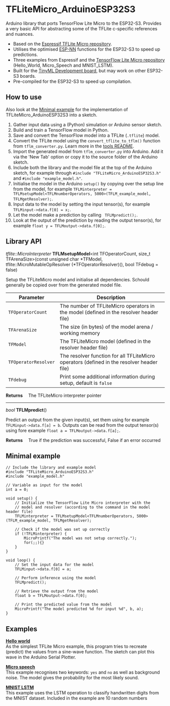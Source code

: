 # TFLiteMicro_ArduinoESP32S3

Arduino library that ports TensorFlow Lite Micro to the ESP32-S3. Provides a very basic API for abstracting some of the TFLite c-specific references and nuances.

- Based on the [Espressif TFLite Micro repository](https://github.com/espressif/esp-tflite-micro).
- Utilises the optimised [ESP-NN](https://github.com/espressif/esp-nn) functions for the ESP32-S3 to speed up predictions.
- Three examples from Espressif and the [TensorFlow Lite Micro repository](https://github.com/tensorflow/tflite-micro) (Hello_World, Micro_Speech and MNIST_LSTM).
- Built for the [TinyML Development board](https://github.com/j-siderius/TinyML-board-documentation), but may work on other ESP32-S3 boards.
- Pre-compiled for the ESP32-S3 to speed up compilation.

## How to use

Also look at the [Minimal example](#minimal-example) for the implementation of TFLiteMicro_ArduinoESP32S3 into a sketch.

1. Gather input data using a (Python) simulation or Arduino sensor sketch.
2. Build and train a TensorFlow model in Python.
3. Save and convert the TensorFlow model into a TFLite (`.tflite`) model.
4. Convert the TFLite model using the `convert_tflite_to_tflm()` function from `tflm_converter.py`. Learn more in the [tools README](tools/README.md).
5. Import the generated model from `tflm_converter.py` into Arduino. Add it via the 'New Tab' option or copy it to the source folder of the Arduino sketch.
6. Include both the library and the model file at the top of the Arduino sketch, for example through `#include "TFLiteMicro_ArduinoESP32S3.h"` and `#include "example_model.h"`.
7. Initialise the model in the Arduino `setup()` by copying over the setup line from the model, for example `TFLMinterpreter = TFLMsetupModel<TFLMnumberOperators, 5000>(TFLM_example_model, TFLMgetResolver);`.
8. Input data to the model by setting the input tensor(s), for example `TFLMinput->data.f[0] = x;`.
9. Let the model make a prediction by calling ` TFLMpredict();`.
10. Look at the output of the prediction by reading the output tensor(s), for example `float y = TFLMoutput->data.f[0];`.

## Library API
_tflite::MicroInterpreter_ **TFLMsetupModel**<int TFOperatorCount, size_t TFArenaSize>(const unsigned char *TFModel, tflite::MicroMutableOpResolver<TFOperatorCount> (*TFOperatorResolver)(), bool TFdebug = false)

Setup the TFLiteMicro model and initialise all dependencies. Schould generally be copied over from the generated model file.

| Parameter | Description |
| --- | --- |
| `TFOperatorCount` | The number of TFLiteMicro operators in the model (defined in the resolver header file) |
| `TFArenaSize` | The size (in bytes) of the model arena / working memory |
| `TFModel` | The TFLiteMicro model (defined in the resolver header file) |
| `TFOperatorResolver` | The resolver function for all TFLiteMicro operators (defined in the resolver header file) |
| `TFdebug` | Print some additional information during setup, default is `false` |


**Returns** &emsp;The TFLiteMicro interpreter pointer

<hr>

_bool_ **TFLMpredict**()

Predict an output from the given input(s), set them using for example `TFLMinput->data.f[a] = b`. Outputs can be read from the output tensor(s) using fore example `float a = TFLMoutput->data.f[a];`.

**Returns** &emsp;True if the prediction was successful, False if an error occurred

## Minimal example
```Arduino
// Include the library and example model
#include "TFLiteMicro_ArduinoESP32S3.h"
#include "example_model.h"

// Variable as input for the model
int a = 0;

void setup() {
    // Initialize the TensorFlow Lite Micro interpreter with the 
    // model and resolver (according to the command in the model header file)
    TFLMinterpreter = TFLMsetupModel<TFLMnumberOperators, 5000>(TFLM_example_model, TFLMgetResolver);

    // Check if the model was set up correctly
    if (!TFLMinterpreter) {
        MicroPrintf("The model was not setup correctly.");
        for(;;){}
    }
}

void loop() {
    // Set the input data for the model
    TFLMinput->data.f[0] = a;

    // Perform inference using the model
    TFLMpredict();

    // Retrieve the output from the model
    float b = TFLMoutput->data.f[0];

    // Print the predicted value from the model
    MicroPrintf("The model predicted %d for input %d", b, a);
}
```

## Examples

[**Hello world**](examples/hello_world/)
<br>As the simplest TFLite Micro example, this program tries to recreate (predict) the values from a sine-wave function. The sketch can plot this wave in the Arduino Serial Plotter.

[**Micro speech**](examples/micro_speech/)
<br>This example recognises two keywords: `yes` and `no` as well as background noise. The model gives the probability for the most likely sound.

[**MNIST LSTM**](examples/mnsit_lstm/)
<br>This example uses the LSTM operation to classify handwritten digits from the MNIST dataset. Included in the example are 10 random numbers